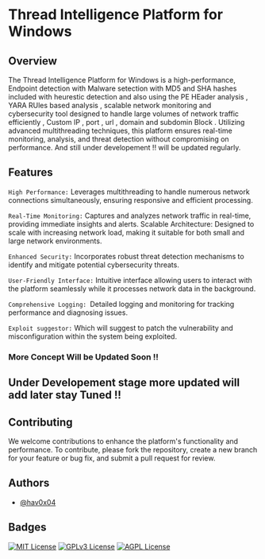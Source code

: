 # Thread Intelligence Platform for Windows

## Overview

The Thread Intelligence Platform for Windows is a high-performance, Endpoint detection with Malware setection with MD5 and SHA hashes included with heurestic detection and also using the PE HEader analysis , YARA RUles based analysis , scalable network monitoring and cybersecurity tool designed to handle large volumes of network traffic efficiently , Custom IP , port , url , domain and subdomin Block . Utilizing advanced multithreading techniques, this platform ensures real-time monitoring, analysis, and threat detection without compromising on performance. And still under developement !! will be updated regularly.

## Features

``High Performance:`` Leverages multithreading to handle numerous network connections simultaneously, ensuring responsive and efficient processing.

``Real-Time Monitoring:`` Captures and analyzes network traffic in real-time, providing immediate insights and alerts.
Scalable Architecture: Designed to scale with increasing network load, making it suitable for both small and large network environments.

``Enhanced Security:`` Incorporates robust threat detection mechanisms to identify and mitigate potential cybersecurity threats.

``User-Friendly Interface:`` Intuitive interface allowing users to interact with the platform seamlessly while it processes network data in the background.

``Comprehensive Logging: ``Detailed logging and monitoring for tracking performance and diagnosing issues.

``Exploit suggestor:`` Which will suggest to patch the vulnerability and misconfiguration within the system being exploited. 

### More Concept Will be Updated Soon !!


## Under Developement stage more updated will add later stay Tuned !!


## Contributing

We welcome contributions to enhance the platform's functionality and performance. To contribute, please fork the repository, create a new branch for your feature or bug fix, and submit a pull request for review.


## Authors

- [@hav0x04](https://www.github.com/AbishekPonmudi)


## Badges

[![MIT License](https://img.shields.io/badge/License-MIT-green.svg)](https://choosealicense.com/licenses/mit/)
[![GPLv3 License](https://img.shields.io/badge/License-GPL%20v3-yellow.svg)](https://opensource.org/licenses/)
[![AGPL License](https://img.shields.io/badge/license-AGPL-blue.svg)](http://www.gnu.org/licenses/agpl-3.0)

